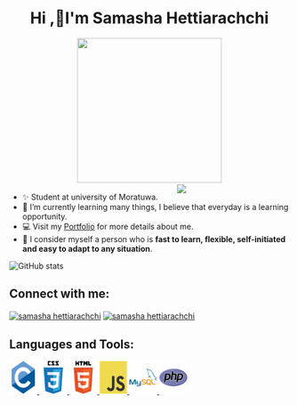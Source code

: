 











<h1  align="center">Hi ,👋I'm Samasha Hettiarachchi</h1>

<div id="header" align="center">
  <img width="260" height="260" src="https://user-images.githubusercontent.com/113302094/211284885-f4291eef-88a6-48cb-a06e-28c3481a75b0.gif">
</div>
<div>
  <img align="right" width="40%" src="https://owlbertsio-resized.s3.amazonaws.com/Popper.psd.full.png">
</div>

- ✨ Student at university of Moratuwa.
- 🌱 I’m currently learning many things, I believe that everyday is a learning opportunity.
- 💻 Visit my [Portfolio](https://samashahettiarachchi.github.io/portfolio1/) for more details about me.
- 🌻 I consider myself a person who is **fast to learn, flexible, self-initiated and easy to adapt to any situation**.

![GitHub stats](https://github-readme-stats.vercel.app/api?username=SamashaHettiarachchi_&count_private=true&include_all_commits=true&theme=radical)<br>

<h2 align="left">Connect with me:</h2>
<p align="left">
<a href="https://linkedin.com/in/samasha hettiarachchi" target="blank"><img align="center" src="https://raw.githubusercontent.com/rahuldkjain/github-profile-readme-generator/master/src/images/icons/Social/linked-in-alt.svg" alt="samasha hettiarachchi" height="50" width="60" /></a>
<a href="https://fb.com/samasha hettiarachchi" target="blank"><img align="center" src="https://raw.githubusercontent.com/rahuldkjain/github-profile-readme-generator/master/src/images/icons/Social/facebook.svg" alt="samasha hettiarachchi" height="50" width="60" /></a>
</p>



<h2 align="left">Languages and Tools:</h2>
<p align="left"> <a href="https://www.cprogramming.com/" target="_blank" rel="noreferrer"> <img src="https://raw.githubusercontent.com/devicons/devicon/master/icons/c/c-original.svg" alt="c" width="50" height="60"/> </a> <a href="https://www.w3schools.com/css/" target="_blank" rel="noreferrer"> <img src="https://raw.githubusercontent.com/devicons/devicon/master/icons/css3/css3-original-wordmark.svg" alt="css3" width="50" height="60"/> </a> <a href="https://www.w3.org/html/" target="_blank" rel="noreferrer"> <img src="https://raw.githubusercontent.com/devicons/devicon/master/icons/html5/html5-original-wordmark.svg" alt="html5" width="50" height="60"/> </a> <a href="https://developer.mozilla.org/en-US/docs/Web/JavaScript" target="_blank" rel="noreferrer"> <img src="https://raw.githubusercontent.com/devicons/devicon/master/icons/javascript/javascript-original.svg" alt="javascript" width="50" height="60"/> </a> <a href="https://www.mysql.com/" target="_blank" rel="noreferrer"> <img src="https://raw.githubusercontent.com/devicons/devicon/master/icons/mysql/mysql-original-wordmark.svg" alt="mysql" width="50" height="60"/> </a> <a href="https://www.php.net" target="_blank" rel="noreferrer"> <img src="https://raw.githubusercontent.com/devicons/devicon/master/icons/php/php-original.svg" alt="php" width="50" height="60"/> </a> </p>

<!--
**SamashaHettiarachchi/SamashaHettiarachchi** is a ✨ _special_ ✨ repository because its `README.md` (this file) appears on your GitHub profile.

Here are some ideas to get you started:

- 🔭 I’m currently working on ...
- 🌱 I’m currently learning ...
- 👯 I’m looking to collaborate on ...
- 🤔 I’m looking for help with ...
- 💬 Ask me about ...
- 📫 How to reach me: ...
- 😄 Pronouns: ...
- ⚡ Fun fact: ...
-->
